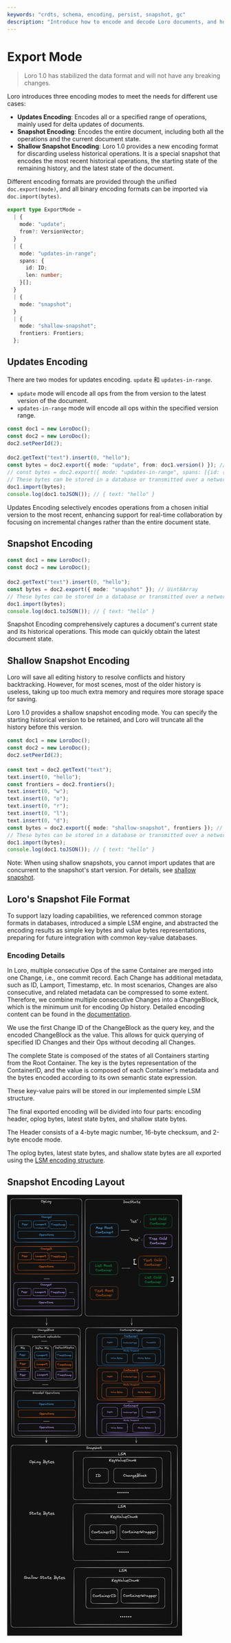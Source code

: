 ```yaml
---
keywords: "crdts, schema, encoding, persist, snapshot, gc"
description: "Introduce how to encode and decode Loro documents, and how to persist data"
---
```


# Export Mode

> Loro 1.0 has stabilized the data format and will not have any breaking
> changes.

Loro introduces three encoding modes to meet the needs for different use cases:

- **Updates Encoding**: Encodes all or a specified range of operations, mainly
  used for delta updates of documents.
- **Snapshot Encoding**: Encodes the entire document, including both all the
  operations and the current document state.
- **Shallow Snapshot Encoding**: Loro 1.0 provides a new encoding format for
  discarding useless historical operations. It is a special snapshot that
  encodes the most recent historical operations, the starting state of the
  remaining history, and the latest state of the document.

Different encoding formats are provided through the unified `doc.export(mode)`,
and all binary encoding formats can be imported via `doc.import(bytes)`.

```ts
export type ExportMode =
  | {
    mode: "update";
    from?: VersionVector;
  }
  | {
    mode: "updates-in-range";
    spans: {
      id: ID;
      len: number;
    }[];
  }
  | {
    mode: "snapshot";
  }
  | {
    mode: "shallow-snapshot";
    frontiers: Frontiers;
  };
```

## Updates Encoding

There are two modes for updates encoding. `update` 和 `updates-in-range`.

- `update` mode will encode all ops from the from version to the latest version
  of the document.
- `updates-in-range` mode will encode all ops within the specified version
  range.

```ts
const doc1 = new LoroDoc();
const doc2 = new LoroDoc();
doc2.setPeerId(2);

doc2.getText("text").insert(0, "hello");
const bytes = doc2.export({ mode: "update", from: doc1.version() }); // Uint8Array
// const bytes = doc2.export({ mode: "updates-in-range", spans: [{id: { peer: 2, counter: 0 }, len: 1}] });
// These bytes can be stored in a database or transmitted over a network.
doc1.import(bytes);
console.log(doc1.toJSON()); // { text: "hello" }
```

Updates Encoding selectively encodes operations from a chosen initial version to
the most recent, enhancing support for real-time collaboration by focusing on
incremental changes rather than the entire document state.

## Snapshot Encoding

```ts
const doc1 = new LoroDoc();
const doc2 = new LoroDoc();

doc2.getText("text").insert(0, "hello");
const bytes = doc2.export({ mode: "snapshot" }); // Uint8Array
// These bytes can be stored in a database or transmitted over a network.
doc1.import(bytes);
console.log(doc1.toJSON()); // { text: "hello" }
```

Snapshot Encoding comprehensively captures a document's current state and its
historical operations. This mode can quickly obtain the latest document state.

## Shallow Snapshot Encoding

Loro will save all editing history to resolve conflicts and history
backtracking. However, for most scenes, most of the older history is useless,
taking up too much extra memory and requires more storage space for saving.

Loro 1.0 provides a shallow snapshot encoding mode. You can specify the starting
historical version to be retained, and Loro will truncate all the history before
this version.

```ts
const doc1 = new LoroDoc();
const doc2 = new LoroDoc();
doc2.setPeerId(2);

const text = doc2.getText("text");
text.insert(0, "hello");
const frontiers = doc2.frontiers();
text.insert(0, "w");
text.insert(0, "o");
text.insert(0, "r");
text.insert(0, "l");
text.insert(0, "d");
const bytes = doc2.export({ mode: "shallow-snapshot", frontiers }); // Uint8Array
// These bytes can be stored in a database or transmitted over a network.
doc1.import(bytes);
console.log(doc1.toJSON()); // { text: "hello" }
```

Note: When using shallow snapshots, you cannot import updates that are
concurrent to the snapshot's start version. For details, see
[shallow snapshot](/docs/advanced/shallow_snapshot).

## Loro's Snapshot File Format

To support lazy loading capabilities, we referenced common storage formats in
databases, introduced a simple LSM engine, and abstracted the encoding results
as simple key bytes and value bytes representations, preparing for future
integration with common key-value databases.

### Encoding Details

In Loro, multiple consecutive Ops of the same Container are merged into one
Change, i.e., one commit record. Each Change has additional metadata, such as
ID, Lamport, Timestamp, etc. In most scenarios, Changes are also consecutive,
and related metadata can be compressed to some extent. Therefore, we combine
multiple consecutive Changes into a ChangeBlock, which is the minimum unit for
encoding Op history. Detailed encoding content can be found in the
[documentation](https://github.com/loro-dev/loro/blob/main/crates/loro-internal/src/oplog/change_store/block_encode.rs).

We use the first Change ID of the ChangeBlock as the query key, and the encoded
ChangeBlock as the value. This allows for quick querying of specified ID Changes
and their Ops without decoding all Changes.

The complete State is composed of the states of all Containers starting from the
Root Container. The key is the bytes representation of the ContainerID, and the
value is composed of each Container's metadata and the bytes encoded according
to its own semantic state expression.

These key-value pairs will be stored in our implemented simple LSM structure.

The final exported encoding will be divided into four parts: encoding header,
oplog bytes, latest state bytes, and shallow state bytes.

The Header consists of a 4-byte magic number, 16-byte checksum, and 2-byte
encode mode.

The oplog bytes, latest state bytes, and shallow state bytes are all exported
using the
[LSM encoding structure](https://github.com/loro-dev/loro/blob/main/crates/kv-store/src/lib.rs).

## Snapshot Encoding Layout

![](../advanced/shallow-imgs/image-4.png)
